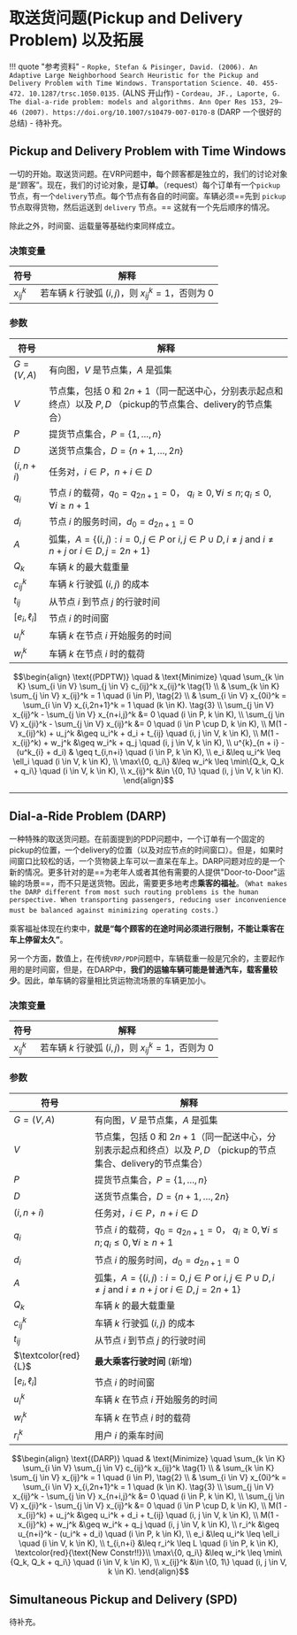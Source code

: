 # 取送货问题(Pickup and Delivery Problem) 以及拓展

!!! quote "参考资料"
    - `Ropke, Stefan & Pisinger, David. (2006). An Adaptive Large Neighborhood Search Heuristic for the Pickup and Delivery Problem with Time Windows. Transportation Science. 40. 455-472. 10.1287/trsc.1050.0135.` (ALNS 开山作)
    - `Cordeau, JF., Laporte, G. The dial-a-ride problem: models and algorithms. Ann Oper Res 153, 29–46 (2007). https://doi.org/10.1007/s10479-007-0170-8` (DARP 一个很好的总结) 
    - 待补充。

## Pickup and Delivery Problem with Time Windows 

一切的开始。取送货问题。在VRP问题中，每个顾客都是独立的，我们的讨论对象是“顾客”。现在，我们的讨论对象，是**订单**。（request）每个订单有一个`pickup`节点，有一个`delivery`节点。每个节点有各自的时间窗。车辆必须==先到 `pickup` 节点取得货物，然后运送到 `delivery` 节点。== 这就有一个先后顺序的情况。

除此之外，时间窗、运载量等基础约束同样成立。

### 决策变量

| 符号       | 解释                                                    |
| ---------- | ------------------------------------------------------- |
| $x_{ij}^k$ | 若车辆 $k$ 行驶弧 $(i, j)$，则 $x_{ij}^k = 1$，否则为 0 |

### 参数

| 符号            | 解释                                                                                                                                      |
| --------------- | ----------------------------------------------------------------------------------------------------------------------------------------- |
| $G = (V, A)$    | 有向图，$V$ 是节点集，$A$ 是弧集                                                                                                          |
| $V$             | 节点集，包括 $0$ 和 $2n+1$（同一配送中心，分别表示起点和终点）以及 $P, D$ （pickup的节点集合、delivery的节点集合）                        |
| $P$             | 提货节点集合，$P = \{1, \dots, n\}$                                                                                                       |
| $D$             | 送货节点集合，$D = \{n+1, \dots, 2n\}$                                                                                                    |
| $(i, n+i)$      | 任务对，$i \in P$，$n+i \in D$                                                                                                            |
| $q_i$           | 节点 $i$ 的载荷，$q_0 = q_{2n+1} = 0$， $q_i \geq 0, \forall i \leq n; q_i \leq 0, \forall i \geq n + 1$                                  |
| $d_i$           | 节点 $i$ 的服务时间，$d_0 = d_{2n+1} = 0$                                                                                                 |
| $A$             | 弧集，$A = \{(i, j): i = 0, j \in P \text{ or } i, j \in P \cup D, i \neq j \text{ and } i \neq n + j \text{ or } i \in D , j = 2n + 1\}$ |
| $Q_k$           | 车辆 $k$ 的最大载重量                                                                                                                     |
| $c_{ij}^k$      | 车辆 $k$ 行驶弧 $(i, j)$ 的成本                                                                                                           |
| $t_{ij}$        | 从节点 $i$ 到节点 $j$ 的行驶时间                                                                                                          |
| $[e_i, \ell_i]$ | 节点 $i$ 的时间窗                                                                                                                         |
| $u_i^k$         | 车辆 $k$ 在节点 $i$ 开始服务的时间                                                                                                        |
| $w_i^k$         | 车辆 $k$ 在节点 $i$ 时的载荷                                                                                                              |



$$\begin{align}
\text{(PDPTW)} \quad & \text{Minimize} \quad \sum_{k \in K} \sum_{i \in V} \sum_{j \in V} c_{ij}^k x_{ij}^k \tag{1} \\
& \sum_{k \in K} \sum_{j \in V} x_{ij}^k = 1 \quad (i \in P), \tag{2} \\
& \sum_{i \in V} x_{0i}^k = \sum_{i \in V} x_{i,2n+1}^k = 1 \quad (k \in K). \tag{3} \\
\sum_{j \in V} x_{ij}^k - \sum_{j \in V} x_{n+i,j}^k &= 0 \quad (i \in P, k \in K), \\
\sum_{j \in V} x_{ji}^k - \sum_{j \in V} x_{ij}^k &= 0 \quad (i \in P \cup D, k \in K), \\
M(1 - x_{ij}^k) + u_j^k &\geq u_i^k + d_i + t_{ij} \quad (i, j \in V, k \in K), \\
M(1 - x_{ij}^k) + w_j^k &\geq w_i^k + q_j  \quad (i, j \in V, k \in K), \\
u^{k}_{n + i} - (u^k_{i} + d_i) & \geq t_{i,n+i} \quad (i \in P, k \in K), \\
e_i &\leq u_i^k \leq \ell_i \quad (i \in V, k \in K), \\
\max\{0, q_i\} &\leq w_i^k \leq \min\{Q_k, Q_k + q_i\} \quad (i \in V, k \in K), \\
x_{ij}^k &\in \{0, 1\} \quad (i, j \in V, k \in K).
\end{align}$$




-----------


## Dial-a-Ride Problem (DARP)

一种特殊的取送货问题。在前面提到的PDP问题中，一个订单有一个固定的pickup的位置，一个delivery的位置（以及对应节点的时间窗口）。但是，如果时间窗口比较松的话，一个货物装上车可以一直呆在车上。DARP问题对应的是一个新的情况。更多针对的是==为老年人或者其他有需要的人提供"Door-to-Door"运输的场景==，而不只是送货物。因此，需要更多地考虑**乘客的福祉**。（`What makes the DARP different from most such routing problems is the human perspective. When transporting passengers, reducing user inconvenience must be balanced against minimizing operating costs.`）

乘客福祉体现在约束中，**就是“每个顾客的在途时间必须进行限制，不能让乘客在车上停留太久”**。

另一个方面，数值上，在传统`VRP/PDP`问题中，车辆载重一般是冗余的，主要起作用的是时间窗，但是，在DARP中，**我们的运输车辆可能是普通汽车，载客量较少**。因此，单车辆的容量相比货运物流场景的车辆更加小。

### 决策变量

| 符号       | 解释                                                    |
| ---------- | ------------------------------------------------------- |
| $x_{ij}^k$ | 若车辆 $k$ 行驶弧 $(i, j)$，则 $x_{ij}^k = 1$，否则为 0 |

### 参数

| 符号                 | 解释                                                                                                                                      |
| -------------------- | ----------------------------------------------------------------------------------------------------------------------------------------- |
| $G = (V, A)$         | 有向图，$V$ 是节点集，$A$ 是弧集                                                                                                          |
| $V$                  | 节点集，包括 $0$ 和 $2n+1$（同一配送中心，分别表示起点和终点）以及 $P, D$ （pickup的节点集合、delivery的节点集合）                        |
| $P$                  | 提货节点集合，$P = \{1, \dots, n\}$                                                                                                       |
| $D$                  | 送货节点集合，$D = \{n+1, \dots, 2n\}$                                                                                                    |
| $(i, n+i)$           | 任务对，$i \in P$，$n+i \in D$                                                                                                            |
| $q_i$                | 节点 $i$ 的载荷，$q_0 = q_{2n+1} = 0$， $q_i \geq 0, \forall i \leq n; q_i \leq 0, \forall i \geq n + 1$                                  |
| $d_i$                | 节点 $i$ 的服务时间，$d_0 = d_{2n+1} = 0$                                                                                                 |
| $A$                  | 弧集，$A = \{(i, j): i = 0, j \in P \text{ or } i, j \in P \cup D, i \neq j \text{ and } i \neq n + j \text{ or } i \in D , j = 2n + 1\}$ |
| $Q_k$                | 车辆 $k$ 的最大载重量                                                                                                                     |
| $c_{ij}^k$           | 车辆 $k$ 行驶弧 $(i, j)$ 的成本                                                                                                           |
| $t_{ij}$             | 从节点 $i$ 到节点 $j$ 的行驶时间                                                                                                          |
| $\textcolor{red}{L}$ | **最大乘客行驶时间**  (新增)                                                                                                              |
| $[e_i, \ell_i]$      | 节点 $i$ 的时间窗                                                                                                                         |
| $u_i^k$              | 车辆 $k$ 在节点 $i$ 开始服务的时间                                                                                                        |
| $w_i^k$              | 车辆 $k$ 在节点 $i$ 时的载荷                                                                                                              |
| $r_i^k$              | 用户 $i$ 的乘车时间                                                                                                                       |



$$\begin{align}
\text{(DARP)} \quad & \text{Minimize} \quad \sum_{k \in K} \sum_{i \in V} \sum_{j \in V} c_{ij}^k x_{ij}^k \tag{1} \\
& \sum_{k \in K} \sum_{j \in V} x_{ij}^k = 1 \quad (i \in P), \tag{2} \\
& \sum_{i \in V} x_{0i}^k = \sum_{i \in V} x_{i,2n+1}^k = 1 \quad (k \in K). \tag{3} \\
\sum_{j \in V} x_{ij}^k - \sum_{j \in V} x_{n+i,j}^k &= 0 \quad (i \in P, k \in K), \\
\sum_{j \in V} x_{ji}^k - \sum_{j \in V} x_{ij}^k &= 0 \quad (i \in P \cup D, k \in K), \\
M(1 - x_{ij}^k) + u_j^k &\geq u_i^k + d_i + t_{ij} \quad (i, j \in V, k \in K), \\
M(1 - x_{ij}^k) + w_j^k &\geq w_i^k + q_j  \quad (i, j \in V, k \in K), \\
r_i^k &\geq u_{n+i}^k - (u_i^k + d_i) \quad (i \in P, k \in K), \\
e_i &\leq u_i^k \leq \ell_i \quad (i \in V, k \in K), \\
t_{i,n+i} &\leq r_i^k \leq L \quad (i \in P, k \in K), \textcolor{red}{\text{New Constr!!}}\\
\max\{0, q_i\} &\leq w_i^k \leq \min\{Q_k, Q_k + q_i\} \quad (i \in V, k \in K), \\
x_{ij}^k &\in \{0, 1\} \quad (i, j \in V, k \in K).
\end{align}$$


## Simultaneous Pickup and Delivery (SPD)

待补充。


